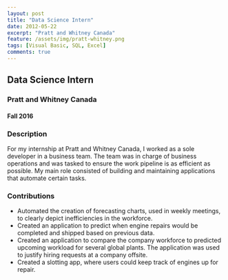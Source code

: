 ```yaml
---
layout: post
title: "Data Science Intern"
date: 2012-05-22
excerpt: "Pratt and Whitney Canada"
feature: /assets/img/pratt-whitney.png
tags: [Visual Basic, SQL, Excel]
comments: true
---
```


## Data Science Intern
### Pratt and Whitney Canada
#### Fall 2016

### Description

For my internship at Pratt and Whitney Canada, I worked as a sole developer in a business team.
The team was in charge of business operations and was tasked to ensure the work pipeline is as efficient as possible.
My main role consisted of building and maintaining applications that automate certain tasks.

### Contributions
* Automated the creation of forecasting charts, used in weekly meetings, to clearly depict inefficiencies in the workforce.
* Created an application to predict when engine repairs would be completed and shipped based on previous data.
* Created an application to compare the company workforce to predicted upcoming workload for several global plants. The application was used to justify hiring requests at a company offsite.
* Created a slotting app, where users could keep track of engines up for repair.